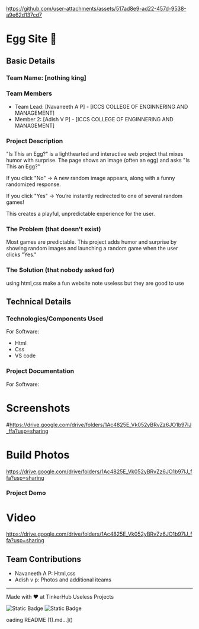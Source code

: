https://github.com/user-attachments/assets/517ad8e9-ad22-457d-9538-a9e62d137cd7



# Egg Site 🎯


## Basic Details
### Team Name: [nothing king]


### Team Members
- Team Lead: [Navaneeth A P] - [ICCS COLLEGE OF ENGINNERING AND MANAGEMENT]
- Member 2: [Adish V P] - [ICCS COLLEGE OF ENGINNERING AND MANAGEMENT]

### Project Description
"Is This an Egg?" is a lighthearted and interactive web project that mixes humor with surprise.
The page shows an image (often an egg) and asks "Is This an Egg?"

If you click "No" → A new random image appears, along with a funny randomized response.

If you click "Yes" → You’re instantly redirected to one of several random games!

This creates a playful, unpredictable experience for the user.

### The Problem (that doesn't exist)
Most games are predictable. This project adds humor and surprise by showing random images and launching a random game when the user clicks "Yes."

### The Solution (that nobody asked for)
using html,css make a fun website note useless but they are good to use

## Technical Details
### Technologies/Components Used
For Software:
- Html
- Css
- VS code

### Project Documentation
For Software:

# Screenshots
#https://drive.google.com/drive/folders/1Ac4825E_Vk052yBRvZz6JO1b97lJ_ffa?usp=sharing

# Build Photos
https://drive.google.com/drive/folders/1Ac4825E_Vk052yBRvZz6JO1b97lJ_ffa?usp=sharing


### Project Demo
# Video
https://drive.google.com/drive/folders/1Ac4825E_Vk052yBRvZz6JO1b97lJ_ffa?usp=sharing



## Team Contributions
- Navaneeth A P: Html,css
- Adish v p: Photos and additional iteams


---
Made with ❤️ at TinkerHub Useless Projects 

![Static Badge](https://img.shields.io/badge/TinkerHub-24?color=%23000000&link=https%3A%2F%2Fwww.tinkerhub.org%2F)
![Static Badge](https://img.shields.io/badge/UselessProjects--25-25?link=https%3A%2F%2Fwww.tinkerhub.org%2Fevents%2FQ2Q1TQKX6Q%2FUseless%2520Projects)


oading README (1).md…]()
